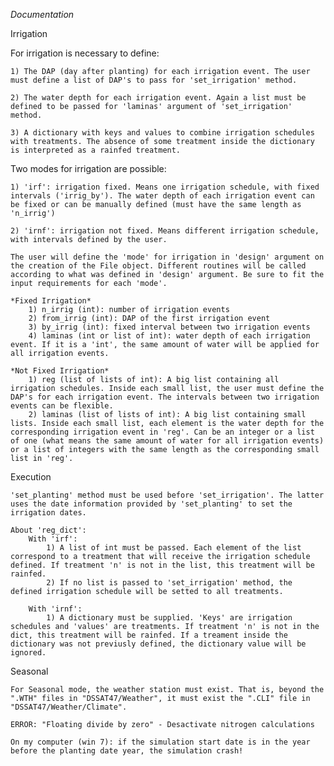 *Documentation*


Irrigation

For irrigation is necessary to define:

    1) The DAP (day after planting) for each irrigation event. The user must define a list of DAP's to pass for 'set_irrigation' method.

    2) The water depth for each irrigation event. Again a list must be defined to be passed for 'laminas' argument of 'set_irrigation' method.

    3) A dictionary with keys and values to combine irrigation schedules with treatments. The absence of some treatment inside the dictionary is interpreted as a rainfed treatment.

Two modes for irrigation are possible:

    1) 'irf': irrigation fixed. Means one irrigation schedule, with fixed intervals ('irrig_by'). The water depth of each irrigation event can be fixed or can be manually defined (must have the same length as 'n_irrig')

    2) 'irnf': irrigation not fixed. Means different irrigation schedule, with intervals defined by the user.

    The user will define the 'mode' for irrigation in 'design' argument on the creation of the File object. Different routines will be called according to what was defined in 'design' argument. Be sure to fit the input requirements for each 'mode'.

    *Fixed Irrigation*
        1) n_irrig (int): number of irrigation events
        2) from_irrig (int): DAP of the first irrigation event
        3) by_irrig (int): fixed interval between two irrigation events
        4) laminas (int or list of int): water depth of each irrigation event. If it is a 'int', the same amount of water will be applied for all irrigation events.

    *Not Fixed Irrigation*
        1) reg (list of lists of int): A big list containing all irrigation schedules. Inside each small list, the user must define the DAP's for each irrigation event. The intervals between two irrigation events can be flexible.
        2) laminas (list of lists of int): A big list containing small lists. Inside each small list, each element is the water depth for the corresponding irrigation event in 'reg'. Can be an integer or a list of one (what means the same amount of water for all irrigation events) or a list of integers with the same length as the corresponding small list in 'reg'.

Execution

    'set_planting' method must be used before 'set_irrigation'. The latter uses the date information provided by 'set_planting' to set the irrigation dates.

    About 'reg_dict':
        With 'irf':
            1) A list of int must be passed. Each element of the list correspond to a treatment that will receive the irrigation schedule defined. If treatment 'n' is not in the list, this treatment will be rainfed.
            2) If no list is passed to 'set_irrigation' method, the defined irrigation schedule will be setted to all treatments.

        With 'irnf':
            1) A dictionary must be supplied. 'Keys' are irrigation schedules and 'values' are treatments. If treatment 'n' is not in the dict, this treatment will be rainfed. If a treament inside the dictionary was not previusly defined, the dictionary value will be ignored.





Seasonal

    For Seasonal mode, the weather station must exist. That is, beyond the ".WTH" files in "DSSAT47/Weather", it must exist the ".CLI" file in "DSSAT47/Weather/Climate".

    ERROR: "Floating divide by zero" - Desactivate nitrogen calculations

    On my computer (win 7): if the simulation start date is in the year before the planting date year, the simulation crash!
